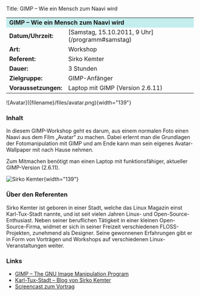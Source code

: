 Title: GIMP – Wie ein Mensch zum Naavi wird

<table border="0" cellpadding="3" cellspacing="0" width="100%">
<tr>
<td colspan="3" style="font-weight: bold; background-color: #c4eeee;">
GIMP – Wie ein Mensch zum Naavi wird

</td>
</tr>
<tr>
<td style="font-weight: bold;">
Datum/Uhrzeit:

</td>
<td>
[Samstag, 15.10.2011, 9 Uhr](/programm#samstag)

</td>
</tr>
<tr>
<td style="font-weight: bold;">
Art:

</td>
<td>
Workshop

</td>
</tr>
<tr>
<td style="font-weight: bold;">
Referent:

</td>
<td>
Sirko Kemter

</td>
</tr>
<tr>
<td style="font-weight: bold;">
Dauer:

</td>
<td>
3 Stunden

</td>
</tr>
<tr>
<td style="font-weight: bold;">
Zielgruppe:

</td>
<td>
GIMP-Anfänger

</td>
</tr>
<tr>
<td style="font-weight: bold;">
Voraussetzungen:

</td>
<td>
Laptop mit GIMP (Version 2.6.11)

</td>
</tr>
</table>
![Avatar]({filename}/files/avatar.png){width="139"}

### Inhalt

In diesem GIMP-Workshop geht es darum, aus einem normalen Foto einen
Naavi aus dem Film „Avatar“ zu machen. Dabei erlernt man die Grundlagen
der Fotomanipulation mit GIMP und am Ende kann man sein eigenes
Avatar-Wallpaper mit nach Hause nehmen.

Zum Mitmachen benötigt man einen Laptop mit funktionsfähiger, aktueller
GIMP-Version (2.6.11).

![Sirko Kemter]({filename}/files/sirko.png){width="139"}

### Über den Referenten

Sirko Kemter ist geboren in einer Stadt, welche das Linux Magazin einst
Karl-Tux-Stadt nannte, und ist seit vielen Jahren Linux- und
Open-Source-Enthusiast. Neben seiner beruflichen Tätigkeit in einer
kleinen Open-Source-Firma, widmet er sich in seiner Freizeit
verschiedenen FLOSS-Projekten, zunehmend als Designer. Seine gewonnenen
Erfahrungen gibt er in Form von Vorträgen und Workshops auf
verschiedenen Linux-Veranstaltungen weiter.

### Links

-   [GIMP – The GNU Image Manipulation Program](http://www.gimp.org/)
-   [Karl-Tux-Stadt – Blog von Sirko
    Kemter](http://karl-tux-stadt.de/ktuxs/)
-   [Screencast zum Vortrag](http://karl-tux-stadt.de/ktuxs/?p=3170)


